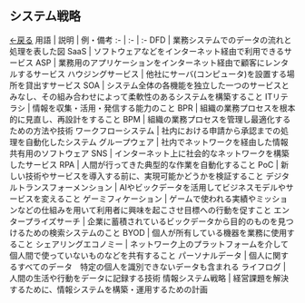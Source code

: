 ## システム戦略
[←戻る](README.md)
用語 | 説明 | 例・備考
:- | :- | :-
DFD | 業務システムでのデータの流れと処理を表した図
SaaS | ソフトウェアなどをインターネット経由で利用できるサービス
ASP | 業務用のアプリケーションをインターネット経由で顧客にレンタルするサービス
ハウジングサービス | 他社にサーバ(コンピュータ)を設置する場所を貸出すサービス
SOA | システム全体の各機能を独立した一つのサービスとみなし、その組み合わせによって柔軟性のあるシステムを構築すること
ITリテラシ | 情報を収集・活用・発信する能力のこと
BPR | 組織の業務プロセスを根本的に見直し、再設計をすること
BPM | 組織の業務プロセスを管理し最適化するための方法や技術
ワークフローシステム | 社内における申請から承認までの処理を自動化したシステム
グループウェア | 社内でネットワークを経由した情報共有用のソフトウェア
SNS | インターネット上に社会的なネットワークを構築したサービス
RPA | 人間が行ってきた典型的な作業を自動化すること
PoC | 新しい技術やサービスを導入する前に、実現可能かどうかを検証すること
デジタルトランスフォーメンション | AIやビックデータを活用してビジネスモデルやサービスを変えること
ゲーミフィケーション | ゲームで使われる実績やミッションなどの仕組みを用いて利用者に興味を起こさせ目標への行動を促すこと
エンタープライズサーチ | 企業に蓄積されているビックデータから目的のものを見つけるための検索システムのこと
BYOD | 個人が所有している機器を業務に使用すること
シェアリングエコノミー | ネットワーク上のプラットフォームを介して個人間で使っていないものなどを共有すること
パーソナルデータ | 個人に関するすべてのデータ　特定の個人を識別できないデータも含まれる
ライフログ | 人間の生活や行動をデータに記録する技術
情報システム戦略 | 経営課題を解決するために、情報システムを構築・運用するための計画